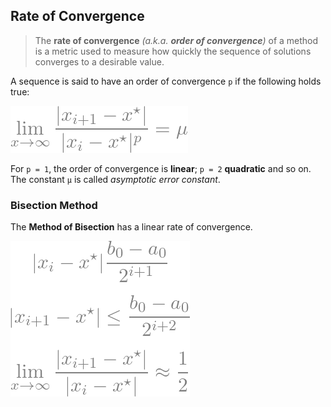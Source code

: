 ## Rate of Convergence
> The **rate of convergence** *(a.k.a. **order of convergence**)* of a method is a metric used to measure 
how quickly the sequence of solutions converges to a desirable value.  

A sequence is said to have an order of convergence `p` if the following holds true:  

![conv_order](/img/resolution/conv_order.png)  

For `p = 1`, the order of convergence is **linear**; `p = 2` **quadratic** and so on.  
The constant `μ` is called *asymptotic error constant*.  

### Bisection Method
The **Method of Bisection** has a linear rate of convergence.  

![conv_bisect](/img/resolution/conv_bisect.png)  
